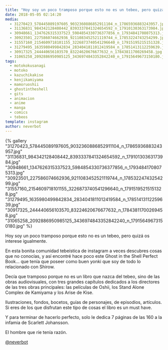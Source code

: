 ```yaml
---
title: "Hoy soy un poco tramposo porque esto no es un tebeo, pero quizá os interese igualmente"
date: 2018-05-05 02:14:20
media: 
  - 31270423_578445089197605_9032360886852911104_n_17865936883243957.jpg
  - 31136831_984342128408442_8393337841324654592_n_17910130363173984.jpg
  - 30948661_1347626315337523_5984854330736377856_n_17934841708075313.jpg
  - 30923501_227586074662936_9211083452521119744_n_17853224743254299.jpg
  - 31557160_2154609718101155_3226873740541296640_n_17915195215151328.jpg
  - 31279495_1635980499842834_2834041811012419584_n_17851413112259639.jpg
  - 30917325_244440656103570_83224620676677632_n_17843811700269458.jpg
  - 31065258_2092886950985125_3436974843352842240_n_17915649673150180.jpg
tags: 
  - motokokusanagi
  - motoko
  - kazuchikakise
  - kenjikamiyama
  - mamoruoshii
  - ghostintheshell
  - gits
  - animacion
  - anime
  - manga
  - comics
  - tebeos
template: instagram
author: neverbot
---
```


{% gallery "31270423_578445089197605_9032360886852911104_n_17865936883243957.jpg" "31136831_984342128408442_8393337841324654592_n_17910130363173984.jpg" "30948661_1347626315337523_5984854330736377856_n_17934841708075313.jpg" "30923501_227586074662936_9211083452521119744_n_17853224743254299.jpg" "31557160_2154609718101155_3226873740541296640_n_17915195215151328.jpg" "31279495_1635980499842834_2834041811012419584_n_17851413112259639.jpg" "30917325_244440656103570_83224620676677632_n_17843811700269458.jpg" "31065258_2092886950985125_3436974843352842240_n_17915649673150180.jpg" %}

Hoy soy un poco tramposo porque esto no es un tebeo, pero quizá os interese igualmente.

En esta bonita comunidad tebeística de instagram a veces descubres cosas que no conocías, y así encontré hace poco este Ghost in the Shell Perfect Book... que tenía que poseer como buen yonki que soy de todo lo relacionado con Shirow.

Decía que tramposo porque no es un libro que nazca del tebeo, sino de las obras audiovisuales, con tres grandes capítulos dedicados a los directores de las tres obras principales: las películas de Oshii, los Stand Alone Complex de Kamiyama y los Arise de Kise.

Ilustraciones, fondos, bocetos,  guías de personajes, de episodios, artículos. Si eres de los que disfrutan este tipo de cosas el libro es un must have.

Y para terminar de hacerlo perfecto, solo le dedica 7 páginas de las 160 a la infamia de Scarlett Johansson.

El hombre que ríe tenía razón.

[@neverbot](https://instagram.com/neverbot)
